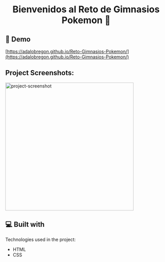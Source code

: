 <h1 id="title" align="center">Bienvenidos al Reto de Gimnasios Pokemon 👋</h1>

<h2>🚀 Demo</h2>

[https://adalobregon.github.io/Reto-Gimnasios-Pokemon/](https://adalobregon.github.io/Reto-Gimnasios-Pokemon/)

<h2>Project Screenshots:</h2>

<img src="" alt="project-screenshot" width="400" height="400/">

  
  
<h2>💻 Built with</h2>

Technologies used in the project:

*   HTML
*   CSS